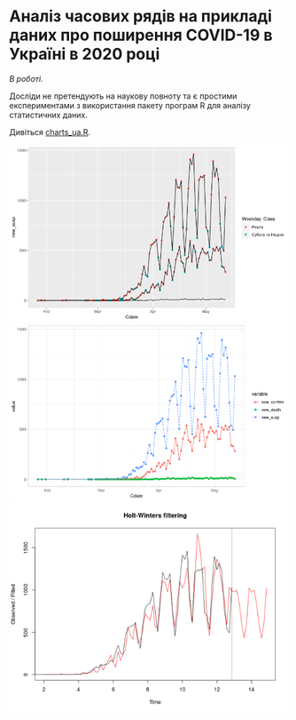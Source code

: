 Аналіз часових рядів на прикладі даних про поширення COVID-19 в Україні в 2020 році
=============================================================================

*В роботі*.

Досліди не претендують на наукову повноту та є простими експериментами
з використання пакету програм R для аналізу статистичних даних.

Дивіться [charts_ua.R](charts_ua.R).

![Графік загальної статистики поширення коронавірусу](daily_area_dyn.png "Загальні дані")
![Інший метод побудови графіку з декількома змінними](daily_area_gath.png "Загальні дані")
![Модель Хольта-Вінтерса та прогноз на 14 днів](holt-winters_14days_forecast-2020-05-12.png "title")
